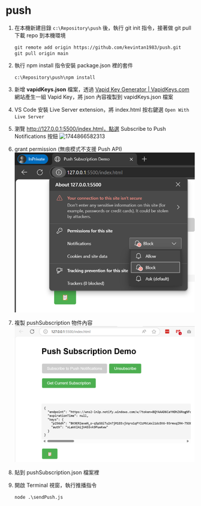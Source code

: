 # push

1. 在本機新建目錄 `c:\Repository\push` 後，執行 git init 指令，接著做 git pull 下載 repo 到本機環境

   ```
   git remote add origin https://github.com/kevintan1983/push.git
   git pull origin main
   ```
2. 執行 npm install 指令安裝 package.json 裡的套件

   ```
   c:\Repository\push\npm install
   ```
3. 新增 **vapidKeys.json** 檔案，透過 [Vapid Key Generator | VapidKeys.com](https://vapidkeys.com/) 網站產生一組 Vapid Key，將 json 內容複製到 vapidKeys.json 檔案
4. VS Code 安裝 Live Server extension，將 index.html 按右鍵選 `Open With Live Server`
5. 瀏覽 http://127.0.0.1:5500/index.html，點選 Subscribe to Push Notifications 按鈕
   ![1744866582313](https://file+.vscode-resource.vscode-cdn.net/c%3A/Repository/push/image/README/1744866582313.png)
6. grant permission (無痕模式不支援 Push API)
   ![1744866736989](image/README/1744866736989.png)
7. 複製 pushSubscription 物件內容
   ![1744866897341](image/README/1744866897341.png)
8. 貼到 pushSubscription.json 檔案裡
9. 開啟 Terminal 視窗，執行推播指令

   ```
   node .\sendPush.js
   ```
